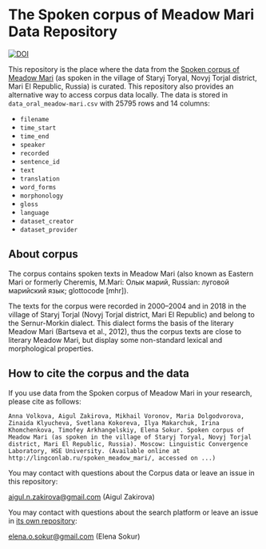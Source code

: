 # The Spoken corpus of Meadow Mari Data Repository

[![DOI](https://zenodo.org/badge/DOI/10.5281/zenodo.7015552.svg)](https://doi.org/10.5281/zenodo.7015552)

This repository is the place where the data from the [Spoken corpus of Meadow Mari](http://lingconlab.ru/spoken_meadow_mari/) (as spoken
in the village of Staryj Toryal, Novyj Torjal district, Mari El Republic, Russia) is curated. This repository also provides an alternative way to access corpus data locally. The data is stored in `data_oral_meadow-mari.csv` with 25795 rows and 14 columns:

* `filename`
* `time_start`
* `time_end`
* `speaker`
* `recorded`
* `sentence_id`
* `text`
* `translation`
* `word_forms`
* `morphonology`
* `gloss`
* `language`
* `dataset_creator`
* `dataset_provider`

## About corpus

The corpus contains spoken texts in Meadow Mari (also known as Eastern Mari or formerly Cheremis, M.Mari: Олык марий, Russian: луговой марийский язык; glottocode [mhr]).

The texts for the corpus were recorded in 2000–2004 and in 2018 in the village of Staryj Torjal (Novyj Torjal district, Mari El Republic) and belong to the Sernur-Morkin dialect. This dialect forms the basis of the literary Meadow Mari (Bartseva et al., 2012), thus the corpus texts are close to literary Meadow Mari, but display some non-standard lexical and morphological properties.

## How to cite the corpus and the data

If you use data from the Spoken corpus of Meadow Mari in your research, please cite as follows:

```
Anna Volkova, Aigul Zakirova, Mikhail Voronov, Maria Dolgodvorova, Zinaida Klyucheva, Svetlana Kokoreva, Ilya Makarchuk, Irina Khomchenkova, Timofey Arkhangelskiy, Elena Sokur. Spoken corpus of Meadow Mari (as spoken in the village of Staryj Toryal, Novyj Torjal district, Mari El Republic, Russia). Moscow: Linguistic Convergence Laboratory, HSE University. (Available online at http://lingconlab.ru/spoken_meadow_mari/, accessed on ...)
```

You may contact with questions about the Corpus data or leave an issue in this repository:

aigul.n.zakirova@gmail.com (Aigul Zakirova)

You may contact with questions about the search platform or leave an issue in [its own repository](https://github.com/LingConLab/Meadow-Mari-Corpus):

elena.o.sokur@gmail.com (Elena Sokur)
